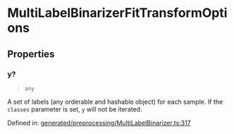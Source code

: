 # MultiLabelBinarizerFitTransformOptions

## Properties

### y?

> `any`

A set of labels (any orderable and hashable object) for each sample. If the `classes` parameter is set, `y` will not be iterated.

Defined in:  [generated/preprocessing/MultiLabelBinarizer.ts:317](https://github.com/transitive-bullshit/scikit-learn-ts/blob/b59c1ff/packages/sklearn/src/generated/preprocessing/MultiLabelBinarizer.ts#L317)
